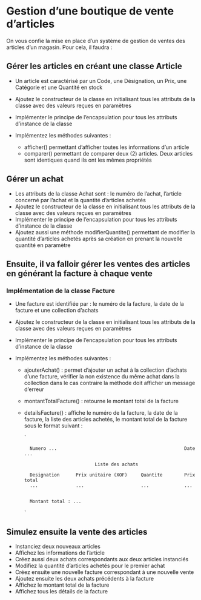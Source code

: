 # Gestion d’une boutique de vente d’articles

On vous confie la mise en place d’un système de gestion de ventes des articles d’un magasin.
Pour cela, il faudra :

## Gérer les articles en créant une classe Article

- Un article est caractérisé par un Code, une Désignation, un Prix, une Catégorie et une Quantité en stock
- Ajoutez le constructeur de la classe en initialisant tous les attributs de la classe avec des valeurs reçues en paramètres
- Implémenter le principe de l’encapsulation pour tous les attributs d’instance de la classe
- Implémentez les méthodes suivantes :

    * afficher() permettant d’afficher toutes les informations d’un article
    * comparer() permettant de comparer deux (2) articles. Deux articles sont identiques quand ils ont les mêmes propriétés

## Gérer un achat

- Les attributs de la classe Achat sont : le numéro de l’achat, l’article concerné
par l’achat et la quantité d’articles achetés
- Ajoutez le constructeur de la classe en initialisant tous les attributs de la classe
avec des valeurs reçues en paramètres
- Implémenter le principe de l’encapsulation pour tous les attributs d’instance de
la classe
- Ajoutez aussi une méthode modifierQuantite() permettant de modifier la
quantité d’articles achetés après sa création en prenant la nouvelle quantité en
paramètre

## Ensuite, il va falloir gérer les ventes des articles en générant la facture à chaque vente

### Implémentation de la classe Facture

- Une facture est identifiée par : le numéro de la facture, la date de la facture et
une collection d’achats
- Ajoutez le constructeur de la classe en initialisant tous les attributs de la classe
avec des valeurs reçues en paramètres
- Implémenter le principe de l’encapsulation pour tous les attributs d’instance de
la classe
- Implémentez les méthodes suivantes :

    * ajouterAchat() : permet d’ajouter un achat à la collection d’achats d’une facture, vérifier la non existence du même achat dans la collection dans le cas contraire la méthode doit afficher un message d’erreur
    * montantTotalFacture() : retourne le montant total de la facture
    * detailsFacture() : affiche le numéro de la facture, la date de la facture, la liste des articles achetés, le montant total de la facture sous le format suivant :

        `

            Numero ...                                               Date ...

                                    Liste des achats
            
            Designation      Prix unitaire (XOF)     Quantite        Prix total
            ...              ...                     ...             ...


            Montant total : ...

        `

## Simulez ensuite la vente des articles

- Instanciez deux nouveaux articles
- Affichez les informations de l’article
- Créez aussi deux achats correspondants aux deux articles instanciés
- Modifiez la quantité d’articles achetés pour le premier achat
- Créez ensuite une nouvelle facture correspondant à une nouvelle vente
- Ajoutez ensuite les deux achats précédents à la facture
- Affichez le montant total de la facture
- Affichez tous les détails de la facture
